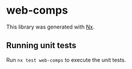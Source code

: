 # web-comps

This library was generated with [Nx](https://nx.dev).

## Running unit tests

Run `nx test web-comps` to execute the unit tests.
